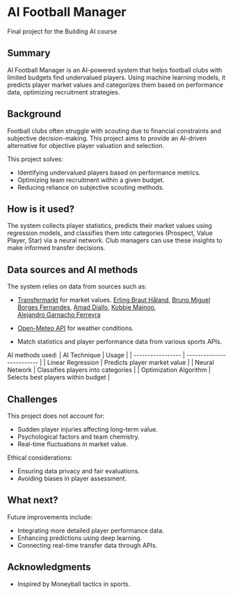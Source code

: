 # AI Football Manager

Final project for the Building AI course

## Summary

AI Football Manager is an AI-powered system that helps football clubs with limited budgets find undervalued players. Using machine learning models, it predicts player market values and categorizes them based on performance data, optimizing recruitment strategies.

## Background

Football clubs often struggle with scouting due to financial constraints and subjective decision-making. This project aims to provide an AI-driven alternative for objective player valuation and selection.

This project solves:
* Identifying undervalued players based on performance metrics.
* Optimizing team recruitment within a given budget.
* Reducing reliance on subjective scouting methods.

## How is it used?

The system collects player statistics, predicts their market values using regression models, and classifies them into categories (Prospect, Value Player, Star) via a neural network. Club managers can use these insights to make informed transfer decisions.

## Data sources and AI methods

The system relies on data from sources such as:
- [Transfermarkt](https://www.transfermarkt.com/) for market values.
  [Erling Braut Håland](https://www.transfermarkt.com/erling-haaland/profil/spieler/418560), 
  [Bruno Miguel Borges Fernandes](https://www.transfermarkt.com/bruno-fernandes/profil/spieler/240306), 
  [Amad Diallo](https://www.transfermarkt.com/amad-diallo/profil/spieler/536835), 
  [Kobbie Mainoo](https://www.transfermarkt.com/kobbie-mainoo/profil/spieler/820374),  
  [Alejandro Garnacho Ferreyra](https://www.transfermarkt.com/alejandro-garnacho/profil/spieler/811779) 
  
- [Open-Meteo API](https://open-meteo.com/) for weather conditions.
- Match statistics and player performance data from various sports APIs.

AI methods used:
| AI Technique      | Usage |
| ----------------- | ------------------------- |
| Linear Regression | Predicts player market value |
| Neural Network    | Classifies players into categories |
| Optimization Algorithm | Selects best players within budget |

## Challenges

This project does not account for:
* Sudden player injuries affecting long-term value.
* Psychological factors and team chemistry.
* Real-time fluctuations in market value.

Ethical considerations:
* Ensuring data privacy and fair evaluations.
* Avoiding biases in player assessment.

## What next?

Future improvements include:
* Integrating more detailed player performance data.
* Enhancing predictions using deep learning.
* Connecting real-time transfer data through APIs.

## Acknowledgments

* Inspired by Moneyball tactics in sports.

